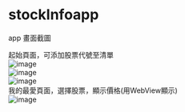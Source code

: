 # stockInfoapp  
app 畫面截圖  
  
起始頁面，可添加股票代號至清單   
![image](stockInfoapp/demo1.jpg)  
![image](stockInfoapp/demo2.jpg)  
![image](stockInfoapp/demo3.jpg)  
我的最愛頁面，選擇股票，顯示價格(用WebView顯示)  
![image](stockInfoapp/demo4.jpg) 

